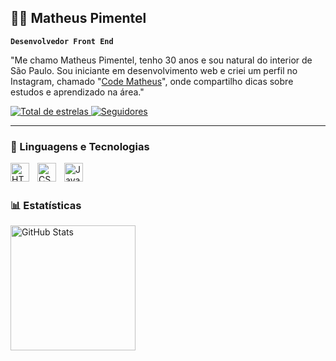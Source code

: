## 👨‍💻 Matheus Pimentel

**`Desenvolvedor Front End`**

"Me chamo Matheus Pimentel, tenho 30 anos e sou natural do interior de São Paulo. Sou iniciante em desenvolvimento web e criei um perfil no Instagram, chamado "[Code Matheus](https://www.instagram.com/code.matheus/)", onde compartilho dicas sobre estudos e aprendizado na área."

<p align="left">
    <a href="https://github.com/MatthPimentel?tab=repositories&sort=stargazers">
        <img 
            alt="Total de estrelas" 
            title="Total de estrelas GitHub" 
            src="https://custom-icon-badges.demolab.com/github/stars/MatthPimentel?color=55960c&style=for-the-badge&labelColor=488207&logo=star&label=estrelas"
        />
    </a>
    <a href="https://github.com/MatthPimentel?tab=followers">
        <img 
            alt="Seguidores"
            title="Me siga no GitHub" 
            src="https://custom-icon-badges.demolab.com/github/followers/MatthPimentel?color=236ad3&labelColor=1155ba&style=for-the-badge&logo=github&label=Seguidores&logoColor=white"
        />
    </a>
</p>

---

### 🤖 Linguagens e Tecnologias

<img 
    align="left" 
    alt="HTML"
    title="HTML" 
    width="30px" 
    style="padding-right: 10px;" 
    src="https://cdn.jsdelivr.net/gh/devicons/devicon@latest/icons/html5/html5-original.svg" 
/>
<img 
    align="left" 
    alt="CSS" 
    title="CSS"
    width="30px" 
    style="padding-right: 10px;" 
    src="https://cdn.jsdelivr.net/gh/devicons/devicon@latest/icons/css3/css3-original.svg" 
/>
<img 
    align="left" 
    alt="JavaScript" 
    title="JavaScript"
    width="30px" 
    style="padding-right: 10px;" 
    src="https://cdn.jsdelivr.net/gh/devicons/devicon@latest/icons/javascript/javascript-original.svg" 
/>

<br/>
<br/>

### 📊 Estatísticas

<img 
      align="left" 
      alt="GitHub Stats" 
      height="200" 
      src="https://github-readme-stats.vercel.app/api/top-langs/?username=MatthPimentel&theme=tokyonight&layout=compact&custom_title=Tecnologias&langs_count=9" 
  />

</p>
